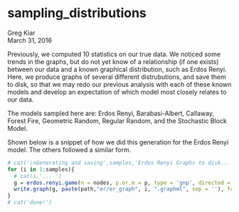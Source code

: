 # sampling_distributions
Greg Kiar  
March 31, 2016  


Previously, we computed 10 statistics on our true data. We noticed some trends in the graphs, but do not yet know of a relationship (if one exists) between our data and a known graphical distribution, such as Erdos Renyi. Here, we produce graphs of several different distrubutions, and save them to disk, so that we may redo our previous analysis with each of these known models and develop an expectation of which model most closely relates to our data.

The models sampled here are: Erdos Renyi, Barabasi-Albert, Callaway, Forest Fire, Geometric Random, Regular Random, and the Stochastic Block Model.

Shown below is a snippet of how we did this generation for the Erdos Renyi model. The others followed a similar form.





```r
# cat('\nGenerating and saving',samples,'Erdos Renyi Graphs to disk...')
for (i in 1:samples){
  # cat(i,'... ')
  g = erdos.renyi.game(n = nodes, p.or.m = p, type = 'gnp', directed = FALSE, loops = FALSE)
  write.graph(g, paste(path,"er/er_graph", i, ".graphml", sep = ''), format = 'graphml')
}
# cat('done!')
```



